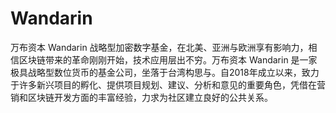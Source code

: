 # Wandarin

万布资本 Wandarin 战略型加密数字基金，在北美、亚洲与欧洲享有影响力，相信区块链带来的革命刚刚开始，技术应用层出不穷。万布资本 Wandarin 是一家极具战略型数位货币的基金公司，坐落于台湾构思与。自2018年成立以来，致力于许多新兴项目的孵化、提供项目规划、建议、分析和意见的重要角色，凭借在营销和区块链开发方面的丰富经验，力求为社区建立良好的公共关系。

